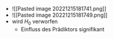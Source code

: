 + ![[Pasted image 20221215181741.png]]
+ ![[Pasted image 20221215181749.png]]
+ wird $H_0$ verworfen
	+ Einfluss des Prädiktors signifikant